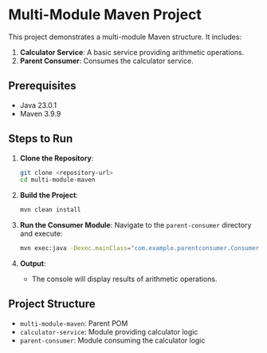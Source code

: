 # Multi-Module Maven Project

This project demonstrates a multi-module Maven structure. It includes:

1. **Calculator Service**: A basic service providing arithmetic operations.
2. **Parent Consumer**: Consumes the calculator service.

## Prerequisites

- Java 23.0.1
- Maven 3.9.9

## Steps to Run

1. **Clone the Repository**:
    ```bash
    git clone <repository-url>
    cd multi-module-maven
    ```

2. **Build the Project**:
    ```bash
    mvn clean install
    ```

3. **Run the Consumer Module**:
    Navigate to the `parent-consumer` directory and execute:
    ```bash
    mvn exec:java -Dexec.mainClass="com.example.parentconsumer.ConsumerApp"
    ```

4. **Output**:
    - The console will display results of arithmetic operations.

## Project Structure

- `multi-module-maven`: Parent POM
- `calculator-service`: Module providing calculator logic
- `parent-consumer`: Module consuming the calculator logic
